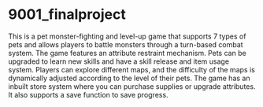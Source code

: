 # 9001_finalproject

This is a pet monster-fighting and level-up game that supports 7 types of pets and allows players to battle monsters through a turn-based combat system. The game features an attribute restraint mechanism. Pets can be upgraded to learn new skills and have a skill release and item usage system. Players can explore different maps, and the difficulty of the maps is dynamically adjusted according to the level of their pets. The game has an inbuilt store system where you can purchase supplies or upgrade attributes. It also supports a save function to save progress.
